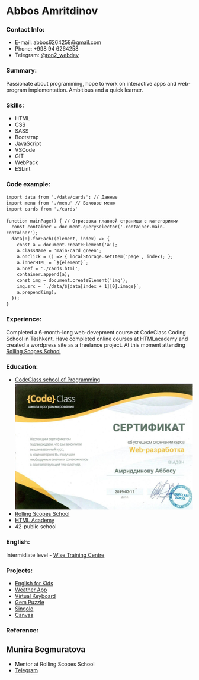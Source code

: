 
# Abbos Amritdinov

### Contact Info:
  * E-mail: abbos6264258@gmail.com
  * Phone: +998 94 6264258
  * Telegram: [@ron2_webdev](http://t.me/rON2_webdev)

### Summary:
  Passionate about programming, hope to work on interactive apps and web-program implementation. Ambitious and a quick learner.

### Skills:
  * HTML
  * CSS
  * SASS
  * Bootstrap
  * JavaScript
  * VSCode
  * GIT
  * WebPack
  * ESLint

### Code example: 
```JS
import data from './data/cards'; // Данные
import menu from './menu' // Боковое меню
import cards from './cards'

function mainPage() { // Отрисовка главной страницы с категориями
  const container = document.querySelector('.container.main-container');
  data[0].forEach((element, index) => {
    const a = document.createElement('a');
    a.className = 'main-card green';
    a.onclick = () => { localStorage.setItem('page', index); };
    a.innerHTML = `${element}`;
    a.href = './cards.html';
    container.append(a);
    const img = document.createElement('img');
    img.src = `./data/${data[index + 1][0].image}`;
    a.prepend(img);
  });
}
```

### Experience:
 Completed a 6-month-long web-devepment course at CodeClass Coding School in Tashkent. Have completed online courses at HTMLacademy and created a wordpress site as a freelance project.
 At this moment attending [Rolling Scopes School](http://rs.school)
 

### Education:
- [CodeClass school of Programming](https://codeclass.uz)
 ![CodeClass](img.jpg)
- [Rolling Scopes School](https://rs.school)
- [HTML Academy](https://htmlacademy.ru)
- 42-public school 

### English:
 Intermidiate level - [Wise Training Centre](http://wisetraining.uz)
 
### Projects:
* [English for Kids](https://abbos-ron2.github.io/english)
* [Weather App](https://abbos-ron2.github.io/weather)
* [Virtual Keyboard](http://abbos-ron2.github.io/virtual-keyboard)
* [Gem Puzzle](http://abbos-ron2.github.io/gem-puzzle)
* [Singolo](https://abbos-ron2.github.io/singolo)
* [Canvas](https://abbos-ron2.github.io/codejam-image-api)


### Reference:
## Munira Begmuratova 
* Mentor at Rolling Scopes School
* [Telegram](https://t.me/@Muneeesh)






